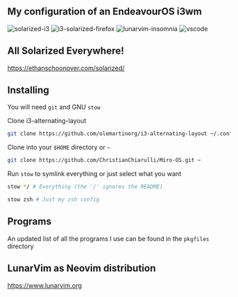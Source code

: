 ## My configuration of an EndeavourOS i3wm

![solarized-i3](https://user-images.githubusercontent.com/35846412/171958780-f1fc9dc6-b91c-42a3-9bf5-6acbfb98beaf.png)
![i3-solarized-firefox](https://user-images.githubusercontent.com/35846412/171962671-4e936ee4-4417-4567-92bf-e727181257da.png)
![lunarvim-insomnia](https://user-images.githubusercontent.com/35846412/171962786-e1a6b3c5-25d4-45c5-8cbc-c0f2f86af8ac.png)
![vscode](https://user-images.githubusercontent.com/35846412/171962817-cbc84ad7-1d95-4983-9c5a-3b02812e5590.png)

## All Solarized Everywhere!

https://ethanschoonover.com/solarized/

## Installing

You will need `git` and GNU `stow`

Clone i3-alternating-layout

```bash
git clone https://github.com/olemartinorg/i3-alternating-layout ~/.config/i3

```

Clone into your `$HOME` directory or `~`
```bash
git clone https://github.com/ChristianChiarulli/Miro-OS.git ~
```
Run `stow` to symlink everything or just select what you want

```bash
stow */ # Everything (the '/' ignores the README)
```

```bash
stow zsh # Just my zsh config
```

## Programs

An updated list of all the programs I use can be found in the `pkgfiles` directory

## LunarVim as Neovim distribution 

https://www.lunarvim.org



